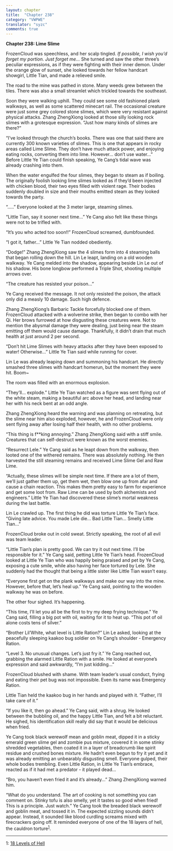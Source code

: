```yaml
---
layout: chapter
title:  "Chapter 238"
category: "VWPWE"
translator: "syzc"
comments: true
---
```


**Chapter 238: Lime Slime**

FrozenCloud was speechless, and her scalp tingled. *If possible, I wish you’d forget my portion. Just forget me...* She turned and saw the other three’s peculiar expressions, as if they were fighting with their inner demon. Under the orange glow of sunset, she looked towards her fellow handcart showgirl, Little Tian, and made a relieved smile.

The road to the mine was pathed in stone. Many weeds grew between the tiles. There was also a small streamlet which trickled towards the southeast.

Soon they were walking uphill. They could see some old fashioned plank walkways, as well as some scattered minecart rail. The occasional creature were just some grey colored stone slimes, which were very resistant against physical attacks. Zhang ZhengXiong looked at those silly looking rock slimes with a grotesque expression. “Just how many kinds of slimes are there?”

“I’ve looked through the church’s books. There was one that said there are currently 300 known varieties of slimes. This is one that appears in rocky areas called Lime Slime. They don’t have much attack power, and enjoying eating rocks, converting them into lime. However… don’t use water...” Before Little Ye Tian could finish speaking, Ye Cang’s tidal wave was already crashing into them.

When the water engulfed the four slimes, they began to steam as if boiling. The originally foolish looking lime slimes looked as if they’d been injected with chicken blood, their two eyes filled with violent rage. Their bodies suddenly doubled in size and their mouths emitted steam as they looked towards the party.

“.....” Everyone looked at the 3 meter large, steaming slimes.

“Little Tian, say it sooner next time...” Ye Cang also felt like these things were not to be trifled with.

“It’s you who acted too soon!!” FrozenCloud screamed, dumbfounded.

“I got it, father...” Little Ye Tian nodded obediently.

“Dodge!” Zhang ZhengXiong saw the 4 slimes form into 4 steaming balls that began rolling down the hill. Lin Le leapt, landing on a old wooden walkway. Ye Cang melded into the shadow, appearing beside Lin Le out of his shadow. His bone longbow performed a Triple Shot, shooting multiple arrows over.

“The creature has resisted your poison...”

Ye Cang received the message. It not only resisted the poison, the attack only did a measly 10 damage. Such high defence.

Zhang ZhengXiong’s Barbaric Tackle forcefully blocked one of them. FrozenCloud attacked with a wolverine strike, then began to combo with her Qi. Her brows furrowed at how disgusting these creatures were. Not to mention the abysmal damage they were dealing, just being near the steam emitting off them would cause damage. Thankfully, it didn’t drain that much health at just around 2 per second.

“Don’t hit Lime Slimes with heavy attacks after they have been exposed to water! Otherwise...” Little Ye Tian said while running for cover.

Lin Le was already leaping down and summoning his handcart. He directly smashed three slimes with handcart homerun, but the moment they were hit. Boom~

The room was filled with an enormous explosion.

“They’ll… explode.” Little Ye Tian watched as a figure was sent flying out of the white steam, making a beautiful arc above her head, and landing near her with his neck bent at an odd angle.

Zhang ZhengXiong heard the warning and was planning on retreating, but the slime near him also exploded, however, he and FrozenCloud were only sent flying away after losing half their health, with no other problems.

“This thing is f\*\*king annoying.” Zhang ZhengXiong said with a stiff smile. Creatures that can self-destruct were known as the worst enemies.

“Resurrect Lele.” Ye Cang said as he leapt down from the walkway, then looted one of the withered remains. There was absolutely nothing. He then harvested the still steaming remains and received Lime Slime Gel and Raw Lime.

“Actually, these slimes will be simple next time. If there are a lot of them, we’ll just gather them up, get them wet, then blow one up from afar and cause a chain reaction. This makes them pretty easy to farm for experience and get some loot from. Raw Lime can be used by both alchemists and engineers.” Little Ye Tian had discovered these slime’s mortal weakness during the last battle.

Lin Le crawled up. The first thing he did was torture Little Ye Tian’s face. “Giving late advice. You made Lele die… Bad Little Tian… Smelly Little Tian...”

FrozenCloud broke out in cold sweat. Strictly speaking, the root of all evil was team leader.

“Little Tian’s plan is pretty good. We can try it out next time. I’ll be responsible for it.” Ye Cang said, petting Little Ye Tian’s head. FrozenCloud looked at Little Ye Tian who was happily being praised and pet by Ye Cang, exposing a cute smile, while also having her face tortured by Lele. She suddenly had the thought that being a little sister like Little Tian wasn’t easy.

“Everyone first get on the plank walkways and make our way into the mine. However, before that, let’s heal up.” Ye Cang said, pointing to the wooden walkway he was on before.

The other four sighed. It’s happening.

“This time, I’ll let you all be the first to try my deep frying technique.” Ye Cang said, filling a big pot with oil, waiting for it to heat up. “This pot of oil alone costs tens of silver.”

“Brother Lil’White, what level is Little Ration?” Lin Le asked, looking at the peacefully sleeping kaakoo bug soldier on Ye Cang’s shoulder - Emergency Ration.

“Level 3. No unusual changes. Let’s just fry it.” Ye Cang reached out, grabbing the alarmed Little Ration with a smile. He looked at everyone’s expression and said awkwardly, “I’m just kidding...”

FrozenCloud blushed with shame. With team leader’s usual conduct, frying and eating their pet bug was not impossible. Even its name was Emergency Ration.

Little Tian held the kaakoo bug in her hands and played with it. “Father, I’ll take care of it.”

“If you like it, then go ahead.” Ye Cang said, with a shrug. He looked between the bubbling oil, and the happy Little Tian, and felt a bit reluctant. He sighed, his identification skill really did say that it would be delicious when fried.

Ye Cang took black werewolf mean and goblin meat, dipped it in a sticky emerald green slime gel and zombie pus mixture, covered it in some stinky shredded vegetables, then coated it in a layer of breadcrumb like spirit residue and crushed bones mixture. He hadn’t even begun to fry it yet and it was already emitting an unbearably disgusting smell. Everyone gulped, their whole bodies trembling. Even Little Ration, in Little Ye Tian’s embrace, reacted as if it had met a predator - it played dead...

“Bro, you haven’t even fried it and it’s already...” Zhang ZhengXiong warned him.

“What do you understand. The art of cooking is not something you can comment on. Stinky tofu is also smelly, yet it tastes so good when fried! This is a principle. Just watch.” Ye Cang took the breaded black werewolf and goblin meat, and tossed it in. The expected sizzling sounds didn’t appear. Instead, it sounded like blood curdling screams mixed with firecrackers going off. It reminded everyone of one of the 18 layers of hell, the cauldron torture<sup>[1](#footnote1)</sup>.

---

<a name="footnote1">1</a>: <a href="https://en.wikipedia.org/wiki/Diyu#Eighteen_Levels_of_Hell">18 Levels of Hell</a>
